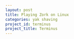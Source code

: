 ```yaml
---
layout: post
title: Playing Zork on Linux
categories: yak shaving
project_id: terminus
project_title: Terminus
---
```


